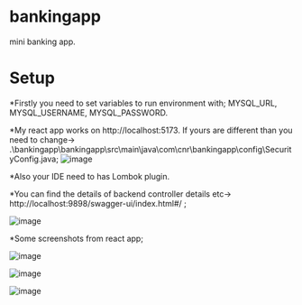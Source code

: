 # bankingapp
mini banking app.
# Setup
*Firstly you need to set variables to run environment with;
MYSQL_URL, MYSQL_USERNAME, MYSQL_PASSWORD.

*My react app works on http://localhost:5173. If yours are different than you need to change-> .\bankingapp\bankingapp\src\main\java\com\cnr\bankingapp\config\SecurityConfig.java;
![image](https://github.com/user-attachments/assets/abb329a5-13a9-4dc1-b50d-c5a5f1fd9876)

*Also your IDE need to has Lombok plugin.

*You can find the details of backend controller details etc-> http://localhost:9898/swagger-ui/index.html#/ ;

![image](https://github.com/user-attachments/assets/e652f805-6b76-4c80-9bc0-459360d789a5)

*Some screenshots from react app;

![image](https://github.com/user-attachments/assets/f560946c-4226-49ea-843c-b47e36c43c0d)

![image](https://github.com/user-attachments/assets/843c9a55-1eb1-4bb9-93a6-38a24c04ea87)

![image](https://github.com/user-attachments/assets/cd25f71e-f750-48fc-b500-6724ef474dec)






